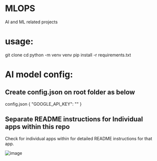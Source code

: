 # MLOPS
AI and ML related projects

# usage: 
git clone <project>
cd <project>
python -m venv venv
pip install -r requirements.txt

# AI model config:
## Create config.json on root folder as below
config.json
{
    "GOOGLE_API_KEY": "<add google api key>"
}

## Separate README instructions for Individual apps within this repo
Check for individual apps within for detailed README instructions for that app.

![image](https://github.com/user-attachments/assets/6ae84a11-aa6d-4c0d-9356-833193959ef7)
